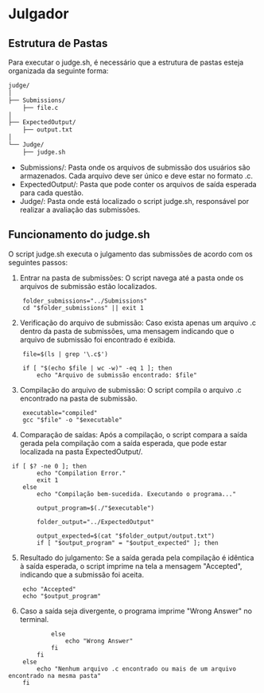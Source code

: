 # Julgador

## Estrutura de Pastas

Para executar o judge.sh, é necessário que a estrutura de pastas esteja organizada da seguinte forma:
```bash
judge/
│
├── Submissions/
    ├── file.c
│
├── ExpectedOutput/
    ├── output.txt
│
└── Judge/
    ├── judge.sh
```
- Submissions/: Pasta onde os arquivos de submissão dos usuários são armazenados. Cada arquivo deve ser único e deve estar no formato .c.
- ExpectedOutput/: Pasta que pode conter os arquivos de saída esperada para cada questão.
- Judge/: Pasta onde está localizado o script judge.sh, responsável por realizar a avaliação das submissões.

## Funcionamento do judge.sh
O script judge.sh executa o julgamento das submissões de acordo com os seguintes passos:

1. Entrar na pasta de submissões: O script navega até a pasta onde os arquivos de submissão estão localizados.
```
    folder_submissions="../Submissions"
    cd "$folder_submissions" || exit 1
```
2. Verificação do arquivo de submissão: Caso exista apenas um arquivo .c dentro da pasta de submissões, uma mensagem indicando que o arquivo de submissão foi encontrado é exibida.
```
    file=$(ls | grep '\.c$')

    if [ "$(echo $file | wc -w)" -eq 1 ]; then
        echo "Arquivo de submissão encontrado: $file"
```
3. Compilação do arquivo de submissão: O script compila o arquivo .c encontrado na pasta de submissão.
```
    executable="compiled"
    gcc "$file" -o "$executable"
```
4. Comparação de saídas: Após a compilação, o script compara a saída gerada pela compilação com a saída esperada, que pode estar localizada na pasta ExpectedOutput/.
```
 if [ $? -ne 0 ]; then
        echo "Compilation Error."
        exit 1
    else
        echo "Compilação bem-sucedida. Executando o programa..."
        
        output_program=$(./"$executable")

        folder_output="../ExpectedOutput"

        output_expected=$(cat "$folder_output/output.txt")
        if [ "$output_program" = "$output_expected" ]; then
```
5. Resultado do julgamento: Se a saída gerada pela compilação é idêntica à saída esperada, o script imprime na tela a mensagem "Accepted", indicando que a submissão foi aceita.
```
    echo "Accepted"
    echo "$output_program"
```
6. Caso a saída seja divergente, o programa imprime "Wrong Answer" no terminal.
```
            else
                echo "Wrong Answer"
            fi
        fi
    else
        echo "Nenhum arquivo .c encontrado ou mais de um arquivo encontrado na mesma pasta"
    fi
```
